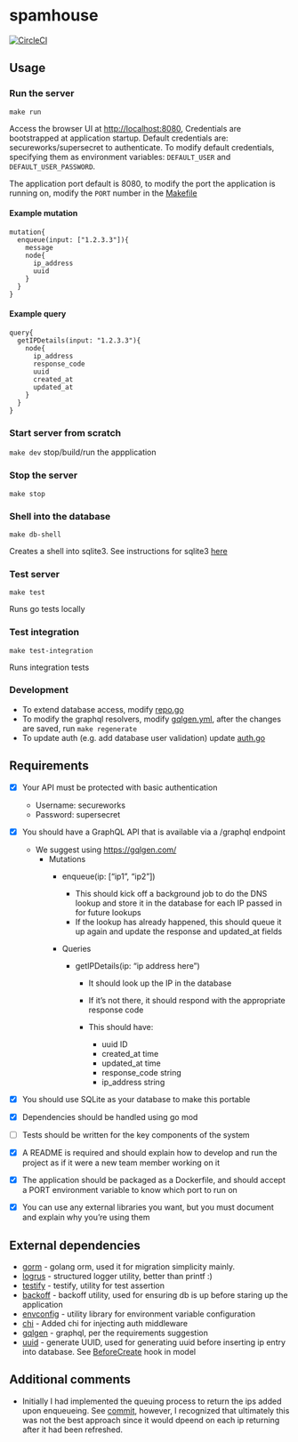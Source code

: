 # spamhouse

[![CircleCI](https://circleci.com/gh/jorgerasillo/spamhouse/tree/main.svg?style=shield&circle-token=2811c84fa07cbb92e78ffcc1eb54762c6ee8e4ad)](https://circleci.com/gh/jorgerasillo/spamhouse) 

## Usage

### Run the server

`make run`

Access the browser UI at [http://localhost:8080](http://localhost:8080), Credentials are bootstrapped at application startup. Default credentials are: secureworks/supersecret to authenticate. To modify default credentials, specifying them as environment variables: `DEFAULT_USER` and `DEFAULT_USER_PASSWORD`.

The application port default is 8080, to modify the port the application is running on, modify the `PORT` number in the [Makefile](./Makefile)

#### Example mutation

```
mutation{
  enqueue(input: ["1.2.3.3"]){
    message
    node{
      ip_address
      uuid
    }
  }
}
```

#### Example query

```
query{
  getIPDetails(input: "1.2.3.3"){
    node{
      ip_address
      response_code
      uuid
      created_at
      updated_at
    }
  }
}
```

### Start server from scratch

`make dev` stop/build/run the appplication

### Stop the server

`make stop`

### Shell into the database

`make db-shell`

Creates a shell into sqlite3. See instructions for sqlite3 [here](https://www.sqlite.org/)

### Test server

`make test`

Runs go tests locally

### Test integration

`make test-integration`

Runs integration tests

### Development

- To extend database access, modify [repo.go](repo/repo.go)
- To modify the graphql resolvers, modify [gqlgen.yml](gqlgen.yml), after the changes are saved, run `make regenerate`
- To update auth (e.g. add database user validation) update [auth.go](pkg/middleware/auth/auth.go)


## Requirements

- [X] Your API must be protected with basic authentication
  - Username: secureworks
  - Password: supersecret
- [X] You should have a GraphQL API that is available via a /graphql endpoint
  - We suggest using https://gqlgen.com/
    - Mutations
      - enqueue(ip: [“ip1”, “ip2”])
        - This should kick off a background job to do the DNS lookup and store it in the database for each IP passed in for future lookups
        - If the lookup has already happened, this should queue it up again and update the response and updated_at fields

      - Queries
        - getIPDetails(ip: “ip address here”)
          - It should look up the IP in the database
          - If it’s not there, it should respond with the appropriate response code

          - This should have:
            - uuid ID
            - created_at time
            - updated_at time
            - response_code string
            - ip_address string

- [X] You should use SQLite as your database to make this portable
- [X] Dependencies should be handled using go mod
- [ ] Tests should be written for the key components of the system
- [X] A README is required and should explain how to develop and run the project as if it
were a new team member working on it
- [X] The application should be packaged as a Dockerfile, and should accept a PORT
environment variable to know which port to run on
- [X] You can use any external libraries you want, but you must document and explain why
you’re using them

## External dependencies

- [gorm](https://gorm.io/index.html) - golang orm, used it for migration simplicity mainly.
- [logrus](https://github.com/sirupsen/logrus) - structured logger utility, better than printf :)
- [testify](https://github.com/stretchr/testify) - testify, utility for test assertion
- [backoff](https://github.com/cenkalti/backoff) - backoff utility, used for ensuring db is up before staring up the application
- [envconfig](https://github.com/cenkalti/backoff) - utility library for environment variable configuration
- [chi](https://github.com/go-chi/chi) - Added chi for injecting auth middleware
- [gqlgen](https://github.com/99designs/gqlgen) - graphql, per the requirements suggestion 
- [uuid](github.com/google/uuid) - generate UUID, used for generating uuid before inserting ip entry into database. See [BeforeCreate](./repo/model/model.go) hook in model

## Additional comments

- Initially I had implemented the queuing process to return the ips added upon enqueueing. See [commit](https://github.com/jorgerasillo/spamhouse/blob/40201f7bb756c409d8a3d9f771c30269943c615f/graph/schema.resolvers.go#L19), however, I recognized that ultimately this was not the best approach since it would dpeend on each ip returning after it had been refreshed.

